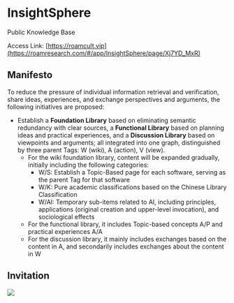 # InsightSphere
Public Knowledge Base

Access Link: [https://roamcult.vip](https://roamresearch.com/#/app/InsightSphere/page/Xj7YD_MxR)

## Manifesto

To reduce the pressure of individual information retrieval and verification, share ideas, experiences, and exchange perspectives and arguments, the following initiatives are proposed:
  - Establish a **Foundation Library** based on eliminating semantic redundancy with clear sources, a **Functional Library** based on planning ideas and practical experiences, and a **Discussion Library** based on viewpoints and arguments; all integrated into one graph, distinguished by three parent Tags: W (wiki), A (action), V (view).
    - For the wiki foundation library, content will be expanded gradually, initially including the following categories:
      - W/S: Establish a Topic-Based page for each software, serving as the parent Tag for that software
      - W/K: Pure academic classifications based on the Chinese Library Classification
      - W/AI: Temporary sub-items related to AI, including principles, applications (original creation and upper-level invocation), and sociological effects
    - For the functional library, it includes Topic-based concepts A/P and practical experiences A/A
    - For the discussion library, it mainly includes exchanges based on the content in A, and secondarily includes exchanges about the content in W

## Invitation

![](https://cdn.jsdelivr.net/gh/ideapply/pichub@master/obsidian/202304141428422.png)
